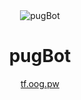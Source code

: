 <div align="center">
<img src="https://cdn.discordapp.com/app-icons/989250144895655966/532b4d9f51941774f944acddae564c18.png?size=80"
     alt="pugBot"
     /><h1>pugBot</h1>
     <a href="https://tf.oog.pw">tf.oog.pw</a>
</div>
